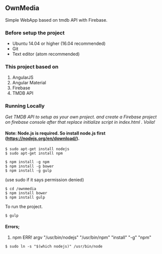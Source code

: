 ## OwnMedia ##

Simple WebApp based on tmdb API with Firebase.

### Before setup the project ###
* Ubuntu 14.04 or higher (16.04 recommended)
* Git
* Text editor (atom recommended)

### This project based on ###

1. AngularJS
1. Angular Material
1. Firebase
1. TMDB API


### Running Locally ###

*Get TMDB API to setup as your own project. and create a Firebase project on firebase console after that replace initialize
script in index.html . Voila!*

#### Note: Node.js is required. So install node.js first (https://nodejs.org/en/download/). ####

```
$ sudo apt-get install nodejs
$ sudo apt-get install npm
```


```
$ npm install -g npm
$ npm install -g bower
$ npm install -g gulp
```

(use sudo if it says permission denied)


```
$ cd /ownmedia
$ npm install bower
$ npm install gulp
```


To run the project.


```
$ gulp
```

#### Errors; ####

1. npm ERR! argv "/usr/bin/nodejs" "/usr/bin/npm" "install" "-g" "npm"


```
$ sudo ln -s "$(which nodejs)" /usr/bin/node
```
